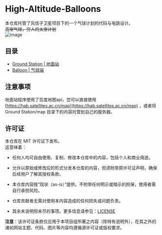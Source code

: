 # High-Altitude-Balloons  

本仓库托管了风信子卫星项目下的一个气球计划的代码与电路设计。  
~~高空气球，穷人的太空计划~~  
![image](https://github.com/user-attachments/assets/690048eb-9224-47ac-8bea-609d323d8b61)


## 目录  

- [Ground Station | 地面站](https://github.com/HyacinthSat/High-Altitude-Balloons/tree/main/Ground%20Station)
- [Balloon | 气球端](https://github.com/HyacinthSat/High-Altitude-Balloons/tree/main/Balloon)

## 注意事项  

地面站程序使用了百度地图api，您可以直接使用 [https://hab.satellites.ac.cn/map](https://hab.satellites.ac.cn/map) ，或者将 Ground Station/map 目录下的内容托管到自己的服务器。

## 许可证  

本仓库在 MIT 许可证下发布。  
这意味着：

- 任何人均可自由使用、复制、修改本仓库中的内容，包括个人和商业用途。

- 允许以原始或修改后的形式分发本仓库的内容，但须附带原许可证声明，确保后续用户了解其授权条款。

- 本仓库内容按“现状（as-is）”提供，不附带任何明示或暗示的担保，使用者需自行承担风险。

- 仓库贡献者无需对使用本内容造成的任何损失或问题负责。

- 其余未说明但未尽的事项。更多信息请参见：[LICENSE](https://github.com/HyacinthSat/Website/blob/main/LICENSE)

**注意**：该许可证条款仅应用于本项目组所著之内容（除特有说明外），在其之外的诸如网站主题、代码、图片等内容均遵循源许可证或版权要求。
